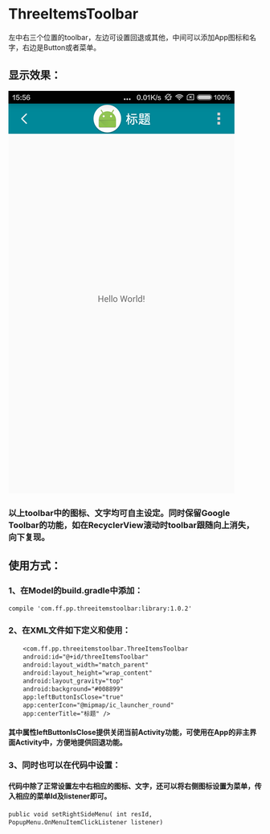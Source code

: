 # ThreeItemsToolbar
 左中右三个位置的toolbar，左边可设置回退或其他，中间可以添加App图标和名字，右边是Button或者菜单。

## 显示效果：
![image](https://github.com/BobCN2017/ThreeItemsToolbar/blob/master/sample/src/main/res/raw/Screenshot_.png)

### 以上toolbar中的图标、文字均可自主设定。同时保留Google Toolbar的功能，如在RecyclerView滚动时toolbar跟随向上消失，向下复现。

## 使用方式：  

### 1、在Model的build.gradle中添加：  

    compile 'com.ff.pp.threeitemstoolbar:library:1.0.2'
	
### 2、在XML文件如下定义和使用：

	    <com.ff.pp.threeitemstoolbar.ThreeItemsToolbar
        android:id="@+id/threeItemsToolbar"
        android:layout_width="match_parent"
        android:layout_height="wrap_content"
        android:layout_gravity="top"
        android:background="#008899"
        app:leftButtonIsClose="true"
        app:centerIcon="@mipmap/ic_launcher_round"
        app:centerTitle="标题" />
		
#### 其中属性leftButtonIsClose提供关闭当前Activity功能，可使用在App的非主界面Activity中，方便地提供回退功能。

### 3、同时也可以在代码中设置：

#### 代码中除了正常设置左中右相应的图标、文字，还可以将右侧图标设置为菜单，传入相应的菜单Id及listener即可。
	public void setRightSideMenu( int resId, PopupMenu.OnMenuItemClickListener listener)
	


